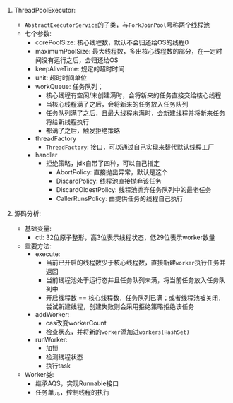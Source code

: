 1. ThreadPoolExecutor:
    - `AbstractExecutorService`的子类，与`ForkJoinPool`号称两个线程池
    - 七个参数:
        - corePoolSize: 核心线程数，默认不会归还给OS的线程0
        - maximumPoolSize: 最大线程数，多出核心线程数的部分，在一定时间没有运行之后，会归还给OS
        - keepAliveTime: 规定的超时时间
        - unit: 超时时间单位
        - workQueue: 任务队列；
            - 核心线程有空闲/未创建满时，会将新来的任务直接交给核心线程
            - 当核心线程满了之后，会将新来的任务放入任务队列
            - 任务队列满了之后，且最大线程未满时，会新建线程并将新来任务将给新线程执行
            - 都满了之后，触发拒绝策略
        - threadFactory
            - `ThreadFactory`: 接口，可以通过自己实现来替代默认线程工厂
        - handler
            - 拒绝策略，jdk自带了四种，可以自己指定
                - AbortPolicy: 直接抛出异常，默认是这个
                - DiscardPolicy: 线程池直接抛弃该任务
                - DiscardOldestPolicy: 线程池抛弃任务队列中的最老任务
                - CallerRunsPolicy: 由提供任务的线程自己执行
                
2. 源码分析:
    - 基础变量:
        - ctl: 32位原子整形，高3位表示线程状态，低29位表示worker数量
    - 重要方法:
        - execute:
            - 当前已开启的线程数少于核心线程数，直接新建`worker`执行任务并返回
            - 当前线程池处于运行态并且任务队列未满，将当前任务放入任务队列中
            - 开启线程数 == 核心线程数，任务队列已满；或者线程池被关闭，
            尝试新建线程，创建失败则会采用拒绝策略拒绝该任务
        - addWorker:
            - cas改变workerCount
            - 检查状态，并将新的`worker`添加进`workers(HashSet)`
        - runWorker:
            - 加锁
            - 检测线程状态
            - 执行task
    - Worker类:
        - 继承AQS，实现Runnable接口
        - 任务单元，控制线程的执行